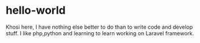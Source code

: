 # hello-world

Khosi here, I have nothing else better to do than to write code and develop stuff.
I like php,python and learning to learn working on Laravel framework.

